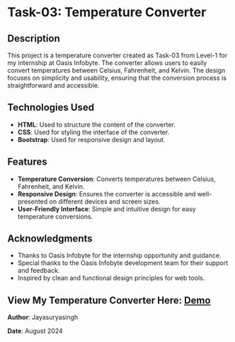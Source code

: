 # Task-03: Temperature Converter

## Description

This project is a temperature converter created as Task-03 from Level-1 for my internship at Oasis Infobyte. The converter allows users to easily convert temperatures between Celsius, Fahrenheit, and Kelvin. The design focuses on simplicity and usability, ensuring that the conversion process is straightforward and accessible.

## Technologies Used

- **HTML**: Used to structure the content of the converter.
- **CSS**: Used for styling the interface of the converter.
- **Bootstrap**: Used for responsive design and layout.

## Features

- **Temperature Conversion**: Converts temperatures between Celsius, Fahrenheit, and Kelvin.
- **Responsive Design**: Ensures the converter is accessible and well-presented on different devices and screen sizes.
- **User-Friendly Interface**: Simple and intuitive design for easy temperature conversions.

## Acknowledgments

- Thanks to Oasis Infobyte for the internship opportunity and guidance.
- Special thanks to the Oasis Infobyte development team for their support and feedback.
- Inspired by clean and functional design principles for web tools.

## View My Temperature Converter Here: [Demo](https://hrjayasuryasingh9.github.io/OASIS-INFOBYTE/Level-1/Task-3/)

**Author**: Jayasuryasingh

**Date**: August 2024
